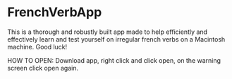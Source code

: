 # FrenchVerbApp
This is a thorough and robustly built app made to help efficiently and effectively learn and test yourself on irregular french verbs on a Macintosh machine. Good luck!

HOW TO OPEN: Download app, right click and click open, on the warning screen click open again.

